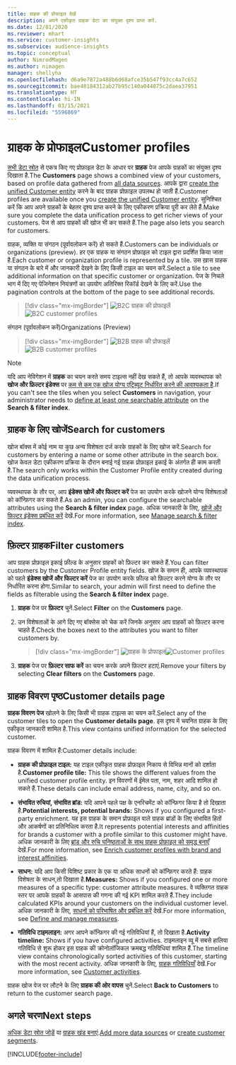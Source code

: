 ```yaml
---
title: ग्राहक की प्रोफाइल देखें
description: अपने एकीकृत ग्राहक डेटा का संयुक्त दृश्य प्राप्त करें.
ms.date: 12/01/2020
ms.reviewer: mhart
ms.service: customer-insights
ms.subservice: audience-insights
ms.topic: conceptual
author: NimrodMagen
ms.author: nimagen
manager: shellyha
ms.openlocfilehash: d6a9e7872a488b6d68afce35b547f93cc4a7c652
ms.sourcegitcommit: bae40184312ab27b95c140a044875c2daea37951
ms.translationtype: HT
ms.contentlocale: hi-IN
ms.lasthandoff: 03/15/2021
ms.locfileid: "5596869"
---
```

# <a name="customer-profiles"></a><span data-ttu-id="4d74a-103">ग्राहक के प्रोफाइल</span><span class="sxs-lookup"><span data-stu-id="4d74a-103">Customer profiles</span></span>

<span data-ttu-id="4d74a-104">[सभी डेटा स्रोत](data-sources.md) से एकत्र किए गए प्रोफ़ाइल डेटा के आधार पर **ग्राहक** पेज आपके ग्राहकों का संयुक्त दृश्य दिखाता है.</span><span class="sxs-lookup"><span data-stu-id="4d74a-104">The **Customers** page shows a combined view of your customers, based on profile data gathered from [all data sources](data-sources.md).</span></span> <span data-ttu-id="4d74a-105">आपके द्वारा [create the unified Customer entity](data-unification.md) करने के बाद ग्राहक प्रोफ़ाइल उपलब्ध हो जाती हैं.</span><span class="sxs-lookup"><span data-stu-id="4d74a-105">Customer profiles are available once you [create the unified Customer entity](data-unification.md).</span></span> <span data-ttu-id="4d74a-106">सुनिश्चित करें कि आप अपने ग्राहकों के बेहतर दृश्य प्राप्त करने के लिए एकीकरण प्रक्रिया पूरी कर लेते हैं.</span><span class="sxs-lookup"><span data-stu-id="4d74a-106">Make sure you complete the data unification process to get richer views of your customers.</span></span> <span data-ttu-id="4d74a-107">पेज से आप ग्राहकों की खोज भी कर सकते हैं.</span><span class="sxs-lookup"><span data-stu-id="4d74a-107">The page also lets you search for customers.</span></span>

<span data-ttu-id="4d74a-108">ग्राहक, व्यक्ति या संगठन (पूर्वावलोकन करें) हो सकते हैं.</span><span class="sxs-lookup"><span data-stu-id="4d74a-108">Customers can be individuals or organizations (preview).</span></span> <span data-ttu-id="4d74a-109">हर एक ग्राहक या संगठन प्रोफ़ाइल को टाइल द्वारा प्रदर्शित किया जाता है.</span><span class="sxs-lookup"><span data-stu-id="4d74a-109">Each customer or organization profile is represented by a tile.</span></span> <span data-ttu-id="4d74a-110">उस ख़ास ग्राहक या संगठन के बारे में और जानकारी देखने के लिए किसी टाइल का चयन करें.</span><span class="sxs-lookup"><span data-stu-id="4d74a-110">Select a tile to see additional information on that specific customer or organization.</span></span> <span data-ttu-id="4d74a-111">पेज के निचले भाग में दिए गए पेजिनेशन नियंत्रणों का उपयोग अतिरिक्त रिकॉर्ड देखने के लिए करें.</span><span class="sxs-lookup"><span data-stu-id="4d74a-111">Use the pagination controls at the bottom of the page to see additional records.</span></span>

> [!div class="mx-imgBorder"] 
> <span data-ttu-id="4d74a-112">![B2C ग्राहक की प्रोफाइलें](media/profiles-customers.png "B2C ग्राहक की प्रोफाइलें")</span><span class="sxs-lookup"><span data-stu-id="4d74a-112">![B2C customer profiles](media/profiles-customers.png "B2C customer profiles")</span></span>

<span data-ttu-id="4d74a-113">संगठन (पूर्वावलोकन करें)</span><span class="sxs-lookup"><span data-stu-id="4d74a-113">Organizations (Preview)</span></span>
> [!div class="mx-imgBorder"] 
> <span data-ttu-id="4d74a-114">![B2B ग्राहक की प्रोफाइलें](media/profile-customers-b2b.png "B2B ग्राहक की प्रोफाइलें")</span><span class="sxs-lookup"><span data-stu-id="4d74a-114">![B2B customer profiles](media/profile-customers-b2b.png "B2B customer profiles")</span></span>

> [!NOTE]
> <span data-ttu-id="4d74a-115">यदि आप नेविगेशन में **ग्राहक** का चयन करते समय टाइल्स नहीं देख सकते हैं, तो आपके व्यवस्थापक को **खोज और फ़िल्टर इंडेक्स** पर [कम से कम एक खोज योग्य एट्रिब्यूट निर्धारित करने की आवश्यकता है](search-filter-index.md).</span><span class="sxs-lookup"><span data-stu-id="4d74a-115">If you can't see the tiles when you select **Customers** in navigation, your administrator needs to [define at least one searchable attribute](search-filter-index.md) on the **Search & filter index**.</span></span>

## <a name="search-for-customers"></a><span data-ttu-id="4d74a-116">ग्राहक के लिए खोजें</span><span class="sxs-lookup"><span data-stu-id="4d74a-116">Search for customers</span></span>

<span data-ttu-id="4d74a-117">खोज बॉक्स में कोई नाम या कुछ अन्य विशेषता दर्ज करके ग्राहकों के लिए खोज करें.</span><span class="sxs-lookup"><span data-stu-id="4d74a-117">Search for customers by entering a name or some other attribute in the search box.</span></span> <span data-ttu-id="4d74a-118">खोज केवल डेटा एकीकरण प्रक्रिया के दौरान बनाई गई ग्राहक प्रोफ़ाइल इकाई के अंतर्गत ही काम करती है.</span><span class="sxs-lookup"><span data-stu-id="4d74a-118">The search only works within the Customer Profile entity created during the data unification process.</span></span>

<span data-ttu-id="4d74a-119">व्यवस्थापक के तौर पर, आप **इंडेक्स खोजें और फिल्टर करें** पेज का उपयोग करके खोजने योग्य विशेषताओं को कॉन्फ़िगर कर सकते हैं.</span><span class="sxs-lookup"><span data-stu-id="4d74a-119">As an admin, you can configure the searchable attributes using the **Search & filter index** page.</span></span> <span data-ttu-id="4d74a-120">अधिक जानकारी के लिए, [खोजें और फ़िल्टर इंडेक्स प्रबंधित करें](search-filter-index.md) देखें.</span><span class="sxs-lookup"><span data-stu-id="4d74a-120">For more information, see [Manage search & filter index](search-filter-index.md).</span></span>

## <a name="filter-customers"></a><span data-ttu-id="4d74a-121">फ़िल्टर ग्राहक</span><span class="sxs-lookup"><span data-stu-id="4d74a-121">Filter customers</span></span>

<span data-ttu-id="4d74a-122">आप ग्राहक प्रोफ़ाइल इकाई फ़ील्ड के अनुसार ग्राहकों को फ़िल्टर कर सकते हैं.</span><span class="sxs-lookup"><span data-stu-id="4d74a-122">You can filter customers by the Customer Profile entity fields.</span></span> <span data-ttu-id="4d74a-123">खोज के समान ही, आपके व्यवस्थापक को पहले **इंडेक्स खोजें और फिल्टर करें** पेज का उपयोग करके फ़ील्ड को फ़िल्टर करने योग्य के तौर पर निर्धारित करना होगा.</span><span class="sxs-lookup"><span data-stu-id="4d74a-123">Similar to search, your admin will first need to define the fields as filterable using the **Search & filter index** page.</span></span>

1. <span data-ttu-id="4d74a-124">**ग्राहक** पेज पर **फ़िल्टर** चुनें.</span><span class="sxs-lookup"><span data-stu-id="4d74a-124">Select **Filter** on the **Customers** page.</span></span>

2. <span data-ttu-id="4d74a-125">उन विशेषताओं के आगे दिए गए बॉक्सेस को चेक करें जिनके अनुसार आप ग्राहकों को फ़िल्टर करना चाहते हैं.</span><span class="sxs-lookup"><span data-stu-id="4d74a-125">Check the boxes next to the attributes you want to filter customers by.</span></span>

   > [!div class="mx-imgBorder"] 
   > <span data-ttu-id="4d74a-126">![ग्राहक के प्रोफाइल](media/profiles-customers3.png "ग्राहक के प्रोफाइल")</span><span class="sxs-lookup"><span data-stu-id="4d74a-126">![Customer profiles](media/profiles-customers3.png "Customer profiles")</span></span>

3. <span data-ttu-id="4d74a-127">**ग्राहक** पेज पर **फ़िल्टर साफ करें** का चयन करके अपने फ़िल्टर हटाएं.</span><span class="sxs-lookup"><span data-stu-id="4d74a-127">Remove your filters by selecting **Clear filters** on the **Customers** page.</span></span>

##  <a name="customer-details-page"></a><span data-ttu-id="4d74a-128">ग्राहक विवरण पृष्ठ</span><span class="sxs-lookup"><span data-stu-id="4d74a-128">Customer details page</span></span>

<span data-ttu-id="4d74a-129">**ग्राहक विवरण पेज** खोलने के लिए किसी भी ग्राहक टाइल्स का चयन करें.</span><span class="sxs-lookup"><span data-stu-id="4d74a-129">Select any of the customer tiles to open the **Customer details page**.</span></span> <span data-ttu-id="4d74a-130">इस दृश्य में चयनित ग्राहक के लिए एकीकृत जानकारी शामिल है.</span><span class="sxs-lookup"><span data-stu-id="4d74a-130">This view contains unified information for the selected customer.</span></span>

<span data-ttu-id="4d74a-131">ग्राहक विवरण में शामिल हैं:</span><span class="sxs-lookup"><span data-stu-id="4d74a-131">Customer details include:</span></span>

-   <span data-ttu-id="4d74a-132">**ग्राहक की प्रोफ़ाइल टाइल:** यह टाइल एकीकृत ग्राहक प्रोफ़ाइल निकाय से विभिन्न मानों को दर्शाता है.</span><span class="sxs-lookup"><span data-stu-id="4d74a-132">**Customer profile tile:** This tile shows the different values from the unified customer profile entity.</span></span> <span data-ttu-id="4d74a-133">इन विवरणों में ईमेल पता, नाम, शहर आदि शामिल हो सकते हैं.</span><span class="sxs-lookup"><span data-stu-id="4d74a-133">These details can include email address, name, city, and so on.</span></span> 

-   <span data-ttu-id="4d74a-134">**संभावित रुचियां, संभावित ब्रांड:** यदि आपने पहले पक्ष के एनरिचमेंट को कॉन्फ़िगर किया है तो दिखाता है.</span><span class="sxs-lookup"><span data-stu-id="4d74a-134">**Potential interests, potential brands:** Shows if you configured a first-party enrichment.</span></span> <span data-ttu-id="4d74a-135">यह इस ग्राहक के समान प्रोफ़ाइल वाले ग्राहक ब्रांडों के लिए संभावित हितों और आकर्षणों का प्रतिनिधित्व करता है.</span><span class="sxs-lookup"><span data-stu-id="4d74a-135">It represents potential interests and affinities for brands a customer with a profile similar to this customer might have.</span></span> <span data-ttu-id="4d74a-136">अधिक जानकारी के लिए [ब्रांड और रुचि घनिष्‍ठताओं के साथ ग्राहक प्रोफ़ाइल को समृद्ध बनाएँ](enrichment-microsoft-graph.md) देखें.</span><span class="sxs-lookup"><span data-stu-id="4d74a-136">For more information, see [Enrich customer profiles with brand and interest affinities](enrichment-microsoft-graph.md).</span></span>

-   <span data-ttu-id="4d74a-137">**साधन:** यदि आप किसी विशिष्ट प्रकार के एक या अधिक साधनों को कॉन्फ़िगर करते हैं: ग्राहक विशेषता के साधन,तो दिखाता है.</span><span class="sxs-lookup"><span data-stu-id="4d74a-137">**Measures:** Shows if you configured one or more measures of a specific type: customer attribute measures.</span></span> <span data-ttu-id="4d74a-138">वे व्यक्तिगत ग्राहक स्तर पर आपके ग्राहकों के आसपास की गणना की गई KPI शामिल करते हैं.</span><span class="sxs-lookup"><span data-stu-id="4d74a-138">They include calculated KPIs around your customers on the individual customer level.</span></span> <span data-ttu-id="4d74a-139">अधिक जानकारी के लिए, [साधनों को परिभाषित और प्रबंधित करें](measures.md) देखें.</span><span class="sxs-lookup"><span data-stu-id="4d74a-139">For more information, see [Define and manage measures](measures.md).</span></span>

-   <span data-ttu-id="4d74a-140">**गतिविधि टाइमलाइन:** अगर आपने कॉन्फ़िगर की गई गतिविधियां हैं, तो दिखाता है.</span><span class="sxs-lookup"><span data-stu-id="4d74a-140">**Activity timeline:** Shows if you have configured activities.</span></span> <span data-ttu-id="4d74a-141">टाइमलाइन व्यू में सबसे हालिया गतिविधि से शुरू होकर इस ग्राहक की क्रोनोलॉजिकल क्रमबद्ध गतिविधियां शामिल हैं.</span><span class="sxs-lookup"><span data-stu-id="4d74a-141">The timeline view contains chronologically sorted activities of this customer, starting with the most recent activity.</span></span> <span data-ttu-id="4d74a-142">अधिक जानकारी के लिए, [ग्राहक गतिविधियाँ](activities.md) देखें.</span><span class="sxs-lookup"><span data-stu-id="4d74a-142">For more information, see [Customer activities](activities.md).</span></span>

<span data-ttu-id="4d74a-143">ग्राहक खोज पेज पर लौटने के लिए **ग्राहक की ओर वापस** चुनें.</span><span class="sxs-lookup"><span data-stu-id="4d74a-143">Select **Back to Customers** to return to the customer search page.</span></span>

## <a name="next-steps"></a><span data-ttu-id="4d74a-144">अगले चरण</span><span class="sxs-lookup"><span data-stu-id="4d74a-144">Next steps</span></span>

<span data-ttu-id="4d74a-145">[अधिक डेटा स्रोत जोड़ें](data-sources.md) या [ग्राहक खंड बनाएं](segments.md).</span><span class="sxs-lookup"><span data-stu-id="4d74a-145">[Add more data sources](data-sources.md) or [create customer segments](segments.md).</span></span>


[!INCLUDE[footer-include](../includes/footer-banner.md)]